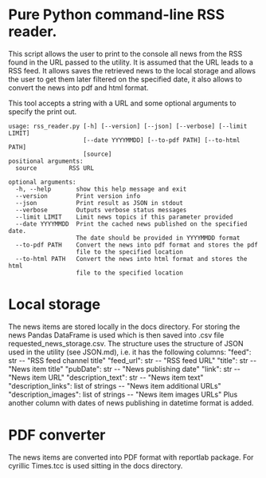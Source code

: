 # Pure Python command-line RSS reader.

This script allows the user to print to the console all news from the RSS
found in the URL passed to the utility. It is assumed that the URL leads
to a RSS feed. It allows saves the retrieved news to the local storage and
allows the user to get them later filtered on the specified date, it also
allows to convert the news into pdf and html format.

This tool accepts a string with a URL and some optional arguments to
specify the print out.

```
usage: rss_reader.py [-h] [--version] [--json] [--verbose] [--limit LIMIT]
                     [--date YYYYMMDD] [--to-pdf PATH] [--to-html PATH]
                     [source]
positional arguments:
  source         RSS URL

optional arguments:
  -h, --help       show this help message and exit
  --version        Print version info
  --json           Print result as JSON in stdout
  --verbose        Outputs verbose status messages
  --limit LIMIT    Limit news topics if this parameter provided
  --date YYYYMMDD  Print the cached news published on the specified date.
                   The date should be provided in YYYYMMDD format
  --to-pdf PATH    Convert the news into pdf format and stores the pdf
                   file to the specified location
  --to-html PATH   Convert the news into html format and stores the html
                   file to the specified location
```
# Local storage

The news items are stored locally in the docs directory. For storing the news 
Pandas DataFrame is used which is then saved into .csv file 
requested_news_storage.csv.
The structure uses the structure of JSON used in the utility (see JSON.md), 
i.e. it has the following columns:
    "feed": str -- "RSS feed channel title"
    "feed_url": str -- "RSS feed URL"
    "title": str -- "News item title"
    "pubDate": str -- "News publishing date"
    "link": str -- "News item URL"
    "description_text": str -- "News item text"
    "description_links": list of strings -- "News item additional URLs"
    "description_images": list of strings -- "News item images URLs"
Plus another column with dates of news publishing in datetime format is added.

# PDF converter

The news items are converted into PDF format with reportlab package. For 
cyrillic Times.tcc is used sitting in the docs directory.